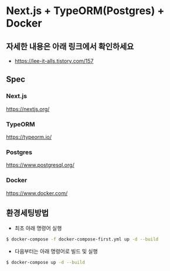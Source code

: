# Next.js + TypeORM(Postgres) + Docker

## 자세한 내용은 아래 링크에서 확인하세요
  - https://lee-it-alls.tistory.com/157

## Spec
### Next.js
https://nextjs.org/
### TypeORM
https://typeorm.io/
### Postgres
https://www.postgresql.org/
### Docker
https://www.docker.com/
## 환경세팅방법
- 최초 아래 명령어 실행
```bash
$ docker-compose -f docker-compose-first.yml up -d --build
```
- 다음부터는 아래 명령어로 빌드 및 실행
```bash
$ docker-compose up -d --build
```
